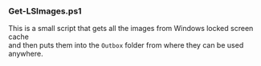 ### Get-LSImages.ps1

This is a small script that gets all the images from Windows locked screen cache    
and then puts them into the `Outbox` folder from where they can be used anywhere.
